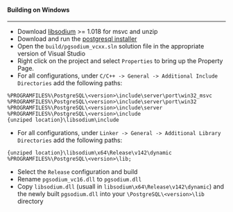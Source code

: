 #### Building on Windows
---------

- Download [libsodium](https://download.libsodium.org/libsodium/releases/libsodium-1.0.18-stable-msvc.zip) >= 1.018 for msvc and unzip
- Download and run the [postgresql installer](https://www.postgresql.org/download/windows/)
- Open the `build/pgsodium_vcxx.sln` solution file in the appropriate version of Visual Studio
- Right click on the project and select `Properties` to bring up the Property Page.
- For all configurations, under `C/C++ -> General -> Additional Include Directories` add the following paths:

```
%PROGRAMFILES%\PostgreSQL\<version>\include\server\port\win32_msvc
%PROGRAMFILES%\PostgreSQL\<version>\include\server\port\win32
%PROGRAMFILES%\PostgreSQL\<version>\include\server
%PROGRAMFILES%\PostgreSQL\<version>\include
{unziped location}\libsodium\include
```

- For all configurations, under `Linker -> General -> Additional Library Directories` add the following paths:

```
{unziped location}\libsodium\x64\Release\v142\dynamic
%PROGRAMFILES%\PostgreSQL\<version>\lib;
```

- Select the `Release` configuration and build
- Rename `pgsodium_vc16.dll` to `pgsodium.dll`
- Copy `libsodium.dll` (usuall in `libsodium\x64\Release\v142\dynamic`) and the newly built `pgsodium.dll` into your `\PostgreSQL\<version>\lib` directory
